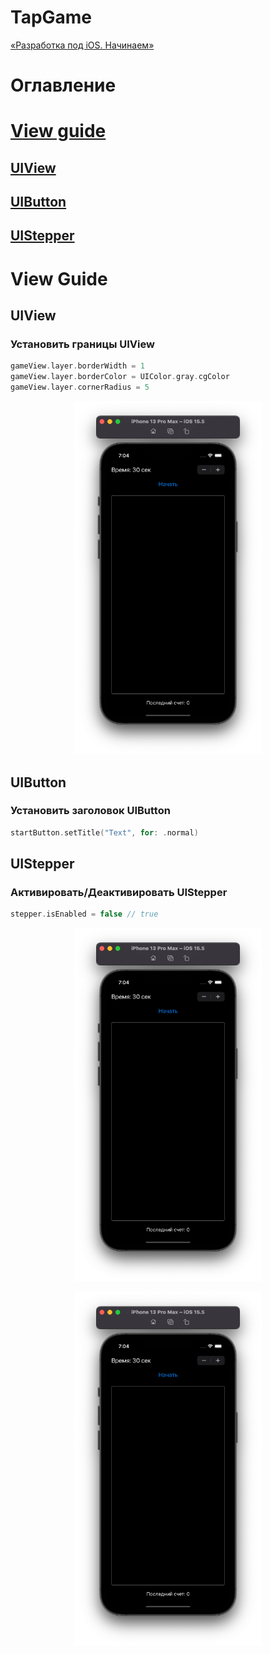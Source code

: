 #  TapGame
[«Разработка под iOS. Начинаем»](https://www.youtube.com/watch?v=RR5o5ki0888&list=PLQC2_0cDcSKA0zy20X9c5rQKNg3rkSK7c&index=25)

# Оглавление
# <a href="#View">View guide</a>
## [UIView](#Uiview)
## [UIButton](#Uibutton)
## [UIStepper](#Uistepper)

# <a name="View"></a>View Guide

## <a name="Uiview"></a>UIView
### Установить границы UIView
```swift 
gameView.layer.borderWidth = 1 
gameView.layer.borderColor = UIColor.gray.cgColor 
gameView.layer.cornerRadius = 5 
```
<p align="center">
  <img width=300 src="MDFiles/gameViewBorder.png">
</p>

## <a name="Uibutton"></a>UIButton
### Установить заголовок UIButton
```swift
startButton.setTitle("Text", for: .normal)
```

## <a name="Uistepper"></a>UIStepper
### Активировать/Деактивировать UIStepper
```swift
stepper.isEnabled = false // true
```
<p align="center">
  <img width=300 src="MDFiles/gameViewBorder.png">
</p>
<p align="center">
  <img width=300 src="MDFiles/gameViewBorder.png">
</p>